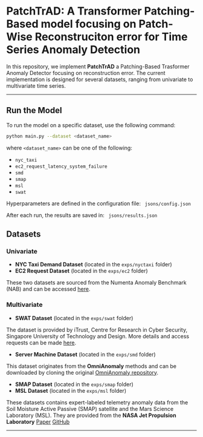 # PatchTrAD: A Transformer Patching-Based model focusing on Patch-Wise Reconstruciton error for Time Series Anomaly Detection

In this repository, we implement **PatchTrAD** a Patching-Based Trasformer Anomaly Detector focusing on reconstruction error. The current implementation is designed for several datasets, ranging from univariate to multivariate time series.

---

## Run the Model

To run the model on a specific dataset, use the following command:

```bash
python main.py --dataset <dataset_name>
```
where `<dataset_name>` can be one of the following:  

- `nyc_taxi`  
- `ec2_request_latency_system_failure`  
- `smd`  
- `smap`  
- `msl`  
- `swat`  


Hyperparameters are defined in the configuration file: ``` jsons/config.json```

After each run, the results are saved in: ``` jsons/results.json```

## Datasets

### Univariate

- **NYC Taxi Demand Dataset** (located in the `exps/nyctaxi` folder)  
- **EC2 Request Dataset** (located in the `exps/ec2` folder)  

These two datasets are sourced from the Numenta Anomaly Benchmark (NAB) and can be accessed [here](https://github.com/numenta/NAB/).

### Multivariate

- **SWAT Dataset** (located in the `exps/swat` folder)  

The dataset is provided by iTrust, Centre for Research in Cyber Security, Singapore University of Technology and Design. More details and access requests can be made [here](https://itrust.sutd.edu.sg/itrust-labs_datasets/dataset_info/).

- **Server Machine Dataset** (located in the `exps/smd` folder)

This dataset originates from the **OmniAnomaly** methods and can be downloaded by cloning the original [OmniAnomaly repository](https://github.com/NetManAIOps/OmniAnomaly).

- **SMAP Dataset** (located in the `exps/smap` folder)  
- **MSL Dataset** (located in the `exps/msl` folder)  

These datasets contains expert-labeled telemetry anomaly data from the Soil Moisture Active Passive (SMAP) satellite and the Mars Science Laboratory (MSL). They are provided from the **NASA Jet Propulsion Laboratory** [Paper](https://arxiv.org/abs/1802.04431) [GitHub](https://github.com/khundman/telemanom)

---